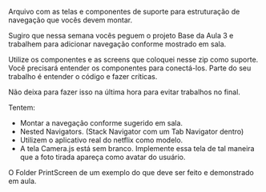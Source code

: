 Arquivo com as telas e componentes de suporte para estruturação de navegação que vocês devem montar.

Sugiro que nessa semana vocês peguem o projeto Base da Aula 3 e trabalhem para adicionar navegação conforme mostrado em sala. 

Utilize os componentes e as screens que coloquei nesse zip como suporte.
Você precisará entender os componentes para conectá-los.
Parte do seu trabalho é entender o código e fazer críticas.

Não deixa para fazer isso na última hora para evitar trabalhos no final.

Tentem:
- Montar a navegação conforme sugerido em sala. 
- Nested Navigators. (Stack Navigator com um Tab Navigator dentro)
- Utilizem o aplicativo real do netflix como modelo.
- A tela Camera.js está sem branco. Implemente essa tela de tal maneira que a foto tirada apareça como avatar do usuário. 

O Folder PrintScreen de um exemplo do que deve ser feito e demonstrado em aula.
